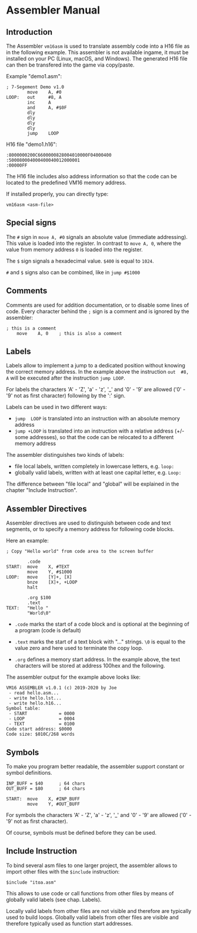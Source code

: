 # Assembler Manual

## Introduction

The Assembler `vm16asm`  is used to translate assembly code into a H16 file as in the following example. This assembler is not available ingame, it must be installed on your PC (Linux, macOS, and Windows). The generated H16 file can then be transfered into the game via copy/paste.

Example "demo1.asm":

```assembly
; 7-Segement Demo v1.0
        move    A, #0
LOOP:   out     #8, A
        inc     A
        and     A, #$0F
        dly
        dly
        dly
        dly
        jump    LOOP
```

H16 file "demo1.h16":

```
:8000000200C6600000828004010000F04000400
:500080004000400040012000001
:00000FF
```

The H16 file includes also address information so that the code can be located to the predefined VM16 memory address.

If installed properly, you can directly type:

```
vm16asm <asm-file>
```





## Special signs

The `#` sign in `move A, #0` signals an absolute value (immediate addressing). This value is loaded into the register. In contrast to `move A, 0`, where the value from memory address `0` is loaded into the register.

The `$` sign signals a hexadecimal value. `$400` is equal to `1024`.

`#` and `$` signs also can be combined, like in `jump #$1000`



## Comments

Comments are used for addition documentation, or to disable some lines of code. Every character behind the `;` sign is a comment and is ignored by the assembler:

```assembly
; this is a comment
    move    A, 0    ; this is also a comment
```



## Labels

Labels allow to implement a jump to a dedicated position without knowing the correct memory address. 
In the example above the instruction `out  #8, A` will be executed after the instruction `jump LOOP`.  

For labels  the characters 'A' - 'Z', 'a' - 'z',  '_' and '0' - '9' are allowed ('0' - '9' not as first character) following by the ':' sign.

Labels can be used in two different ways:

- `jump  LOOP` is translated into an instruction with an absolute memory address
- `jump +LOOP` is translated into an instruction with a relative address (+/- some addresses), so that the code can be relocated to a different memory address

The assembler distinguishes two kinds of labels:

- file local labels,  written completely in lowercase letters, e.g. `loop:`
- globally valid labels, written with at least one capital letter, e.g. `Loop:`

The difference between "file local" and "global" will be explained in the chapter "Include Instruction".



## Assembler Directives

Assembler directives are used to distinguish between code and text segments, or to specify a memory address for following code blocks.

Here an example:

```assembly
; Copy "Hello world" from code area to the screen buffer

        .code
START:  move    X, #TEXT
		move    Y, #$1000
LOOP:   move    [Y]+, [X]    
        bnze    [X]+, +LOOP
        halt

		.org $100
        .text
TEXT:   "Hello "
        "World\0"
```

- `.code` marks the start of a code block and is optional at the beginning of a program (code is default)

- `.text` marks the start of a text block with "..." strings. `\0` is equal to the value zero and here used to terminate the copy loop.
- `.org` defines a memory start address. In the example above, the text characters will be stored at address 100hex and the following.

The assembler output for the example above looks like:

```
VM16 ASSEMBLER v1.0.1 (c) 2019-2020 by Joe
 - read hello.asm...
 - write hello.lst...
 - write hello.h16...
Symbol table:
 - START            = 0000
 - LOOP             = 0004
 - TEXT             = 0100
Code start address: $0000
Code size: $010C/268 words
```



## Symbols

To make you program better readable, the assembler support constant or symbol definitions.

```assembly
INP_BUFF = $40      ; 64 chars
OUT_BUFF = $80      ; 64 chars

START:  move    X, #INP_BUFF
        move    Y, #OUT_BUFF
```

For symbols  the characters 'A' - 'Z', 'a' - 'z',  '_' and '0' - '9' are allowed ('0' - '9' not as first character).

Of course, symbols must be defined before they can be used.



## Include Instruction

To bind several asm files to one larger project, the assembler allows to import other files with the `$include` instruction:

```assembly
$include "itoa.asm"
```

This allows to use code or call functions from other files by means of globally valid labels (see chap. Labels).

Locally valid labels from other files are not visible and therefore are typically used to build loops.
Globally valid labels from other files are visible and therefore typically used as function start addresses.

